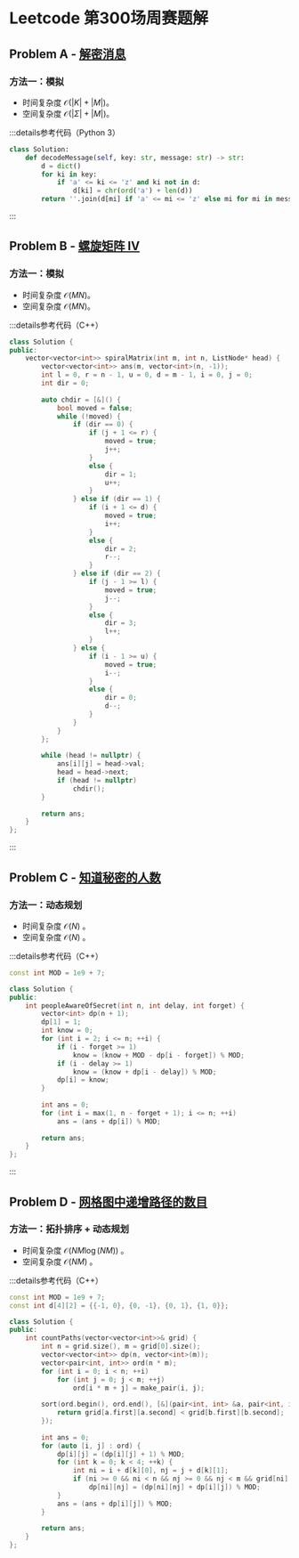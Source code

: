 # Leetcode 第300场周赛题解

## Problem A - [解密消息](https://leetcode.cn/problems/decode-the-message/)

### 方法一：模拟

- 时间复杂度 $\mathcal{O}(|K|+|M|)$。
- 空间复杂度 $\mathcal{O}(|\Sigma|+|M|)$。

:::details参考代码（Python 3）

```python
class Solution:
    def decodeMessage(self, key: str, message: str) -> str:
        d = dict()
        for ki in key:
            if 'a' <= ki <= 'z' and ki not in d:
                d[ki] = chr(ord('a') + len(d))
        return ''.join(d[mi] if 'a' <= mi <= 'z' else mi for mi in message)
```

:::

## Problem B - [螺旋矩阵 IV](https://leetcode.cn/problems/spiral-matrix-iv/)

### 方法一：模拟

- 时间复杂度 $\mathcal{O}(MN)$。
- 空间复杂度 $\mathcal{O}(MN)$。

:::details参考代码（C++）

```cpp
class Solution {
public:
    vector<vector<int>> spiralMatrix(int m, int n, ListNode* head) {
        vector<vector<int>> ans(m, vector<int>(n, -1));
        int l = 0, r = n - 1, u = 0, d = m - 1, i = 0, j = 0;
        int dir = 0;
        
        auto chdir = [&]() {
            bool moved = false;
            while (!moved) {
                if (dir == 0) {
                    if (j + 1 <= r) {
                        moved = true;
                        j++;
                    }
                    else {
                        dir = 1;
                        u++;
                    }
                } else if (dir == 1) {
                    if (i + 1 <= d) {
                        moved = true;
                        i++;
                    }
                    else {
                        dir = 2;
                        r--;
                    }
                } else if (dir == 2) {
                    if (j - 1 >= l) {
                        moved = true;
                        j--;
                    }
                    else {
                        dir = 3;
                        l++;
                    }
                } else {
                    if (i - 1 >= u) {
                        moved = true;
                        i--;
                    }
                    else {
                        dir = 0;
                        d--;
                    }
                }
            }
        };
        
        while (head != nullptr) {
            ans[i][j] = head->val;
            head = head->next;
            if (head != nullptr)
                chdir();
        }
        
        return ans;
    }
};
```

:::

## Problem C - [知道秘密的人数](https://leetcode.cn/problems/number-of-people-aware-of-a-secret/)

### 方法一：动态规划

- 时间复杂度 $\mathcal{O}(N)$ 。
- 空间复杂度 $\mathcal{O}(N)$ 。

:::details参考代码（C++）

```cpp
const int MOD = 1e9 + 7;

class Solution {
public:
    int peopleAwareOfSecret(int n, int delay, int forget) {
        vector<int> dp(n + 1);
        dp[1] = 1;
        int know = 0;
        for (int i = 2; i <= n; ++i) {
            if (i - forget >= 1)
                know = (know + MOD - dp[i - forget]) % MOD;
            if (i - delay >= 1)
                know = (know + dp[i - delay]) % MOD;
            dp[i] = know;
        }
        
        int ans = 0;
        for (int i = max(1, n - forget + 1); i <= n; ++i)
            ans = (ans + dp[i]) % MOD;
        
        return ans;
    }
};
```

:::

## Problem D - [网格图中递增路径的数目](https://leetcode.cn/problems/number-of-increasing-paths-in-a-grid/)

### 方法一：拓扑排序 + 动态规划

- 时间复杂度 $\mathcal{O}(NM\log(NM))$ 。
- 空间复杂度 $\mathcal{O}(NM)$ 。

:::details参考代码（C++）

```cpp
const int MOD = 1e9 + 7;
const int d[4][2] = {{-1, 0}, {0, -1}, {0, 1}, {1, 0}};

class Solution {
public:
    int countPaths(vector<vector<int>>& grid) {
        int n = grid.size(), m = grid[0].size();
        vector<vector<int>> dp(n, vector<int>(m));
        vector<pair<int, int>> ord(n * m);
        for (int i = 0; i < n; ++i)
            for (int j = 0; j < m; ++j)
                ord[i * m + j] = make_pair(i, j);
        
        sort(ord.begin(), ord.end(), [&](pair<int, int> &a, pair<int, int> &b) {
            return grid[a.first][a.second] < grid[b.first][b.second];
        });
        
        int ans = 0;
        for (auto [i, j] : ord) {
            dp[i][j] = (dp[i][j] + 1) % MOD;
            for (int k = 0; k < 4; ++k) {
                int ni = i + d[k][0], nj = j + d[k][1];
                if (ni >= 0 && ni < n && nj >= 0 && nj < m && grid[ni][nj] > grid[i][j])
                    dp[ni][nj] = (dp[ni][nj] + dp[i][j]) % MOD;
            }
            ans = (ans + dp[i][j]) % MOD;
        }
        
        return ans;
    }
};
```
